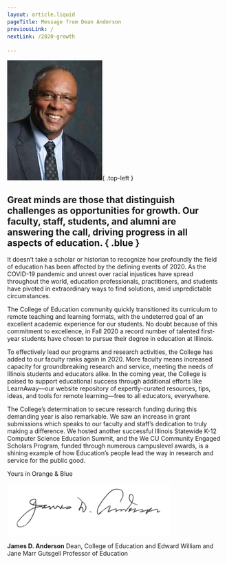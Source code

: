 ```yaml
---
layout: article.liquid
pageTitle: Message from Dean Anderson
previousLink: /
nextLink: /2020-growth

---
```

![Dean James Anderson](/archive2020/img/dean-anderson.png){ .top-left } 
## Great minds are those that distinguish challenges as opportunities for growth. Our faculty, staff, students, and alumni are answering the call, driving progress in all aspects of education. { .blue }

It doesn’t take a scholar or historian to recognize how profoundly the field of education has been affected by the defining events of 2020. As the COVID-19 pandemic and unrest over racial injustices have spread throughout the world, education professionals, practitioners, and students have pivoted in extraordinary ways to find solutions, amid unpredictable circumstances.

The College of Education community quickly transitioned its curriculum to remote teaching and learning formats, with the undeterred goal of an excellent academic experience for our students. No doubt because of this commitment to excellence, in Fall 2020 a record number of talented first-year students have chosen to pursue their degree in education at Illinois. 

To effectively lead our programs and research activities, the College has added to our faculty ranks again in 2020. More faculty means increased capacity for groundbreaking research and service, meeting the needs of Illinois students and educators alike. In the coming year, the College is poised to support educational success through additional efforts like LearnAway—our website repository of expertly-curated resources, tips, ideas, and tools for remote learning—free to all educators, everywhere.

The College’s determination to secure research funding during this demanding year is also remarkable. We saw an increase in grant submissions which speaks to our faculty and staff’s dedication to truly making a difference. We hosted another successful Illinois Statewide K-12 Computer Science Education Summit, and the We CU Community Engaged Scholars Program, funded through numerous campuslevel awards, is a shining example of how Education’s people lead the way in research and service for the public good.



Yours in Orange & Blue

![James D. Anderson](/archive2020/img/dean-anderson-signature.png)

**James D. Anderson**
Dean, College of Education
and Edward William and Jane Marr Gutsgell Professor of Education
